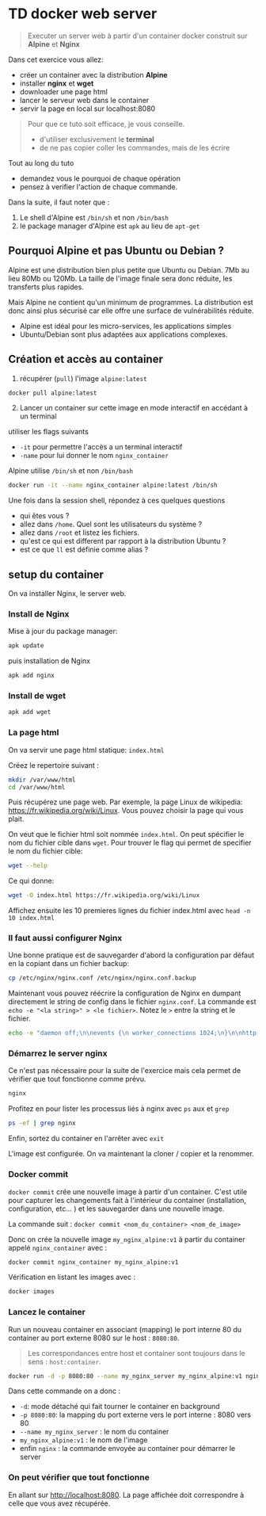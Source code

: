 # TD docker web server

> Executer un server web à partir d'un container docker construit sur **Alpine** et **Nginx**

Dans cet exercice vous allez:

- créer un container avec la distribution **Alpine**
- installer **nginx** et **wget**
- downloader une page html
- lancer le serveur web dans le container
- servir la page en local sur localhost:8080

> Pour que ce tuto soit efficace, je vous conseille.
>
> - d'utiliser exclusivement le **terminal**
> - de ne pas copier coller les commandes, mais de les écrire

Tout au long du tuto

- demandez vous le pourquoi de chaque opération
- pensez à verifier l'action de chaque commande.

Dans la suite, il faut noter que :

1. Le shell d'Alpine est `/bin/sh` et non `/bin/bash`
2. le package manager d'Alpine est  `apk` au lieu de `apt-get`

## Pourquoi Alpine et pas Ubuntu ou Debian ?

Alpine est une distribution bien plus petite que Ubuntu ou Debian. 7Mb au lieu 80Mb ou 120Mb.
La taille de l'image finale sera donc réduite, les transferts plus rapides.

Mais Alpine ne contient qu'un minimum de programmes.
La distribution est donc ainsi plus sécurisé car elle offre une surface de vulnérabilités réduite.

- Alpine est idéal pour les micro-services, les applications simples
- Ubuntu/Debian sont plus adaptées aux applications complexes.

## Création et accès au container

1. récupérer (`pull`) l'image `alpine:latest`

```bash
docker pull alpine:latest
```

2. Lancer un container sur cette image en mode interactif en accédant à un terminal

utiliser les flags suivants

- `-it` pour permettre l'accès a un terminal interactif
- `-name` pour lui donner le nom `nginx_container`

Alpine utilise `/bin/sh` et non `/bin/bash`

```bash
docker run -it --name nginx_container alpine:latest /bin/sh
```

Une fois dans la session shell, répondez à ces quelques questions

- qui êtes vous ?
- allez dans `/home`. Quel sont les utilisateurs du système ?
- allez dans `/root` et listez les fichiers.
- qu'est ce qui est different par rapport à la distribution Ubuntu ?
- est ce que `ll` est définie comme alias ?

## setup du container

On va installer Nginx, le server web.

### Install de Nginx

Mise à jour du package manager:

```bash
apk update
```

puis installation de Nginx

```bash
apk add nginx
```

### Install de wget

```bash
apk add wget
```

### La page html

On va servir une page html statique: `index.html`

Créez le repertoire suivant :

```bash
mkdir /var/www/html
cd /var/www/html
```

Puis récupérez une page web. Par exemple, la page Linux de wikipedia: <https://fr.wikipedia.org/wiki/Linux>.  Vous pouvez choisir la page qui vous plait.

On veut que le fichier html soit nommée `index.html`. On peut spécifier le nom du fichier cible dans `wget`.
Pour trouver le flag qui permet de specifier le nom du fichier cible:

```bash
wget --help
```

Ce qui donne:

```bash
wget -O index.html https://fr.wikipedia.org/wiki/Linux
```

Affichez ensuite les 10 premieres lignes du fichier index.html avec  `head -n 10 index.html`

### Il faut aussi configurer Nginx

Une bonne pratique est de sauvegarder d'abord la configuration par défaut en la copiant dans un fichier backup:

```bash
cp /etc/nginx/nginx.conf /etc/nginx/nginx.conf.backup
```

Maintenant vous pouvez réécrire la configuration de Nginx en dumpant directement le string de config dans le fichier `nginx.conf`. La commande est `echo -e "<la string>" > <le fichier>`. Notez le `>` entre la string et le fichier.

```bash
echo -e "daemon off;\n\nevents {\n worker_connections 1024;\n}\n\nhttp {\n server {\n listen 80;\n root /var/www/html;\n index index.html;\n }\n}" > /etc/nginx/nginx.conf
```

### Démarrez le server nginx

Ce n'est pas nécessaire pour la suite de l'exercice mais cela permet de vérifier que tout fonctionne comme prévu.

```bash
nginx
```

Profitez en pour lister les processus liés à nginx avec `ps` aux et `grep`

```bash
ps -ef | grep nginx
```

Enfin, sortez du container en l'arrêter avec `exit`

L'image est configurée.
On va maintenant la cloner / copier et la renommer.

### Docker commit

`docker commit` crée une nouvelle image à partir d'un container. C'est utile pour capturer les changements fait à l'intérieur du container (installation, configuration, etc... ) et les sauvegarder dans une nouvelle image.

La commande suit : `docker commit <nom_du_container> <nom_de_image>`

Donc on crée la nouvelle image `my_nginx_alpine:v1` à partir du container appelé `nginx_container` avec :

```bash
docker commit nginx_container my_nginx_alpine:v1
```

Vérification en listant les images avec :

```bash
docker images
```

### Lancez le container

Run un nouveau container en associant (mapping) le port interne 80 du container au port externe 8080 sur le host : `8080:80`.

> Les correspondances entre host et container sont toujours dans le sens : `host:container`.

```bash
docker run -d -p 8080:80 --name my_nginx_server my_nginx_alpine:v1 nginx
```

Dans cette commande on a donc :

- `-d`: mode détaché qui fait tourner le container en background
- `-p 8080:80`: la mapping du port externe vers le port interne : 8080 vers 80
- `--name my_nginx_server` : le nom du container
- `my_nginx_alpine:v1` : le nom de l'image
- enfin `nginx` : la commande envoyée au container pour démarrer le server

### On peut vérifier que tout fonctionne

En allant sur <http://localhost:8080>. La page affichée doit correspondre à celle que vous avez récupérée.
